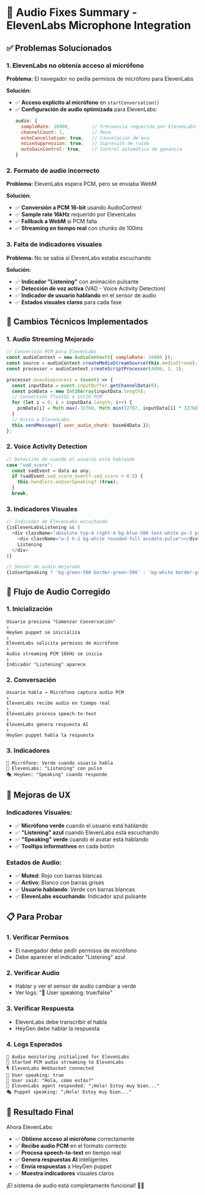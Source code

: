 # 🎤 Audio Fixes Summary - ElevenLabs Microphone Integration

## ✅ **Problemas Solucionados**

### 1. **ElevenLabs no obtenía acceso al micrófono**
**Problema:** El navegador no pedía permisos de micrófono para ElevenLabs

**Solución:**
- ✅ **Acceso explícito al micrófono** en `startConversation()`
- ✅ **Configuración de audio optimizada** para ElevenLabs:
  ```javascript
  audio: {
    sampleRate: 16000,        // Frecuencia requerida por ElevenLabs
    channelCount: 1,          // Mono
    echoCancellation: true,   // Cancelación de eco
    noiseSuppression: true,   // Supresión de ruido
    autoGainControl: true,    // Control automático de ganancia
  }
  ```

### 2. **Formato de audio incorrecto**
**Problema:** ElevenLabs espera PCM, pero se enviaba WebM

**Solución:**
- ✅ **Conversión a PCM 16-bit** usando AudioContext
- ✅ **Sample rate 16kHz** requerido por ElevenLabs
- ✅ **Fallback a WebM** si PCM falla
- ✅ **Streaming en tiempo real** con chunks de 100ms

### 3. **Falta de indicadores visuales**
**Problema:** No se sabía si ElevenLabs estaba escuchando

**Solución:**
- ✅ **Indicador "Listening"** con animación pulsante
- ✅ **Detección de voz activa** (VAD - Voice Activity Detection)
- ✅ **Indicador de usuario hablando** en el sensor de audio
- ✅ **Estados visuales claros** para cada fase

## 🔧 **Cambios Técnicos Implementados**

### 1. **Audio Streaming Mejorado**
```javascript
// Conversión PCM para ElevenLabs
const audioContext = new AudioContext({ sampleRate: 16000 });
const source = audioContext.createMediaStreamSource(this.mediaStream);
const processor = audioContext.createScriptProcessor(4096, 1, 1);

processor.onaudioprocess = (event) => {
  const inputData = event.inputBuffer.getChannelData(0);
  const pcmData = new Int16Array(inputData.length);
  // Conversión float32 a int16 PCM
  for (let i = 0; i < inputData.length; i++) {
    pcmData[i] = Math.max(-32768, Math.min(32767, inputData[i] * 32768));
  }
  // Envío a ElevenLabs
  this.sendMessage({ user_audio_chunk: base64Data });
};
```

### 2. **Voice Activity Detection**
```javascript
// Detección de cuando el usuario está hablando
case "vad_score":
  const vadEvent = data as any;
  if (vadEvent.vad_score_event?.vad_score > 0.5) {
    this.handlers.onUserSpeaking?.(true);
  }
  break;
```

### 3. **Indicadores Visuales**
```javascript
// Indicador de ElevenLabs escuchando
{isElevenLabsListening && (
  <div className="absolute top-4 right-4 bg-blue-500 text-white px-3 py-1 rounded-full text-xs flex items-center gap-1">
    <div className="w-2 h-2 bg-white rounded-full animate-pulse"></div>
    Listening
  </div>
)}

// Sensor de audio mejorado
{isUserSpeaking ? 'bg-green-500 border-green-500' : 'bg-white border-gray-300'}
```

## 🎯 **Flujo de Audio Corregido**

### 1. **Inicialización**
```
Usuario presiona "Comenzar Conversación"
↓
HeyGen puppet se inicializa
↓
ElevenLabs solicita permisos de micrófono
↓
Audio streaming PCM 16kHz se inicia
↓
Indicador "Listening" aparece
```

### 2. **Conversación**
```
Usuario habla → Micrófono captura audio PCM
↓
ElevenLabs recibe audio en tiempo real
↓
ElevenLabs procesa speech-to-text
↓
ElevenLabs genera respuesta AI
↓
HeyGen puppet habla la respuesta
```

### 3. **Indicadores**
```
🎤 Micrófono: Verde cuando usuario habla
🔵 ElevenLabs: "Listening" con pulso
🎭 HeyGen: "Speaking" cuando responde
```

## 🚀 **Mejoras de UX**

### Indicadores Visuales:
- ✅ **Micrófono verde** cuando el usuario está hablando
- ✅ **"Listening" azul** cuando ElevenLabs está escuchando
- ✅ **"Speaking" verde** cuando el avatar está hablando
- ✅ **Tooltips informativos** en cada botón

### Estados de Audio:
- ✅ **Muted**: Rojo con barras blancas
- ✅ **Activo**: Blanco con barras grises
- ✅ **Usuario hablando**: Verde con barras blancas
- ✅ **ElevenLabs escuchando**: Indicador azul pulsante

## 📋 **Para Probar**

### 1. **Verificar Permisos**
- El navegador debe pedir permisos de micrófono
- Debe aparecer el indicador "Listening" azul

### 2. **Verificar Audio**
- Hablar y ver el sensor de audio cambiar a verde
- Ver logs: "👤 User speaking: true/false"

### 3. **Verificar Respuesta**
- ElevenLabs debe transcribir el habla
- HeyGen debe hablar la respuesta

### 4. **Logs Esperados**
```
🎤 Audio monitoring initialized for ElevenLabs
🎤 Started PCM audio streaming to ElevenLabs
🎙️ ElevenLabs WebSocket connected
👤 User speaking: true
👤 User said: "Hola, cómo estás?"
🤖 ElevenLabs agent responded: "¡Hola! Estoy muy bien..."
🎭 Puppet speaking: "¡Hola! Estoy muy bien..."
```

## 🎉 **Resultado Final**

Ahora ElevenLabs:
- ✅ **Obtiene acceso al micrófono** correctamente
- ✅ **Recibe audio PCM** en el formato correcto
- ✅ **Procesa speech-to-text** en tiempo real
- ✅ **Genera respuestas AI** inteligentes
- ✅ **Envía respuestas** a HeyGen puppet
- ✅ **Muestra indicadores** visuales claros

¡El sistema de audio está completamente funcional! 🎤✨ 